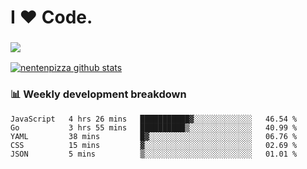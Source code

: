 # I ❤️ Code.

### ![](http://img.shields.io/badge/Go-language-blue?style=for-the-badge&logo=appveyor)
[![nentenpizza github stats](https://github-readme-stats.vercel.app/api?username=nentenpizza&count_private=true)](https://github.com/anuraghazra/github-readme-stats)

### 📊 Weekly development breakdown

<!--START_SECTION:waka-->
```text
JavaScript   4 hrs 26 mins   ███████████▓░░░░░░░░░░░░░   46.54 % 
Go           3 hrs 55 mins   ██████████▒░░░░░░░░░░░░░░   40.99 % 
YAML         38 mins         █▓░░░░░░░░░░░░░░░░░░░░░░░   06.76 % 
CSS          15 mins         ▓░░░░░░░░░░░░░░░░░░░░░░░░   02.69 % 
JSON         5 mins          ▒░░░░░░░░░░░░░░░░░░░░░░░░   01.01 % 
```
<!--END_SECTION:waka-->

